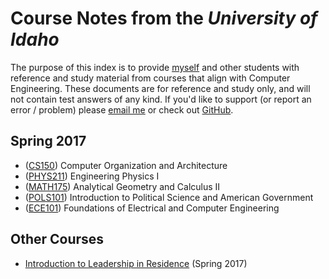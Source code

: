 # Course Notes from the *University of Idaho*

The purpose of this index is to provide [myself](http://conrads.website "Hi, I'm Conrad Mearns, nice to meet you!") and other students with reference and study material from courses that align with Computer Engineering. These documents are for reference and study only, and will not contain test answers of any kind. If you'd like to support (or report an error / problem) please [email me](mailto:mear8979@vandals.uidaho.edu) or check out [GitHub](https://github.com/ConradMearns/university-notes).

## Spring 2017
+ ([CS150](CS150.pdf)) Computer Organization and Architecture
+ ([PHYS211](PHYS211.pdf)) Engineering Physics I
+ ([MATH175](MATH175.pdf)) Analytical Geometry and Calculus II
+ ([POLS101](POLS101.pdf)) Introduction to Political Science and American Government
+ ([ECE101](ECE101.pdf)) Foundations of Electrical and Computer Engineering

## Other Courses
+ [Introduction to Leadership in Residence](Residence.pdf) (Spring 2017)
